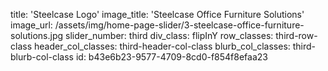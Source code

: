 title: 'Steelcase Logo'
image_title: 'Steelcase Office Furniture Solutions'
image_url: /assets/img/home-page-slider/3-steelcase-office-furniture-solutions.jpg
slider_number: third
div_class: flipInY
row_classes: third-row-class
header_col_classes: third-header-col-class
blurb_col_classes: third-blurb-col-class
id: b43e6b23-9577-4709-8cd0-f854f8efaa23
